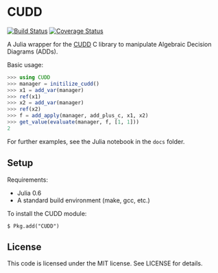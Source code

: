 CUDD
====

[![Build Status](https://travis-ci.org/sisl/CUDD.jl.svg)](https://travis-ci.org/sisl/CUDD.jl)
[![Coverage Status](https://coveralls.io/repos/github/sisl/CUDD.jl/badge.svg?branch=master)](https://coveralls.io/github/sisl/CUDD.jl?branch=master)

A Julia wrapper for the [CUDD](http://vlsi.colorado.edu/~fabio/CUDD/cudd.pdf) 
C library to manipulate Algebraic Decision Diagrams (ADDs).


Basic usage:
```julia
>>> using CUDD
>>> manager = initilize_cudd()
>>> x1 = add_var(manager)
>>> ref(x1)
>>> x2 = add_var(manager)
>>> ref(x2)
>>> f = add_apply(manager, add_plus_c, x1, x2)
>>> get_value(evaluate(manager, f, [1, 1]))
2
```

For further examples, see the Julia notebook in the ``docs`` folder.

Setup
-----

Requirements:
 - Julia 0.6
 - A standard build environment (make, gcc, etc.)

To install the CUDD module:

    $ Pkg.add("CUDD")

License
-------

This code is licensed under the MIT license.  See LICENSE for details.

